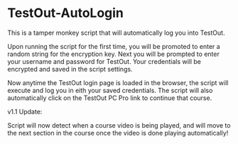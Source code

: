 # TestOut-AutoLogin

This is a tamper monkey script that will automatically log you into TestOut.

Upon running the script for the first time, you will be promoted to enter a random string for the encryption key. 
Next you will be prompted to enter your username and password for TestOut. 
Your credentials will be encrypted and saved in the script settings. 

Now anytime the TestOut login page is loaded in the browser, the script will execute and log you in eith your saved credentials. 
The script will also automatically click on the TestOut PC Pro link to continue that course. 

v1.1 Update:

Script will now detect when a course video is being played, and will move to the next section in the course once the video is done playing automatically!
